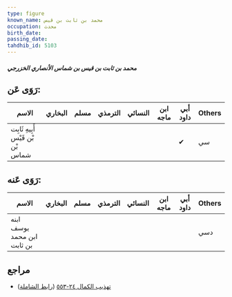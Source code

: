 ```yaml
---
type: figure
known_name: محمد بن ثابت بن قيس
occupation: محدث
birth_date:
passing_date:
tahdhib_id: 5103
---
```

##### محمد بن ثابت بن قيس بن شماس الأنصاري الخزرجي

## رَوَى عَن:
| الاسم                             | البخاري | مسلم | الترمذي | النسائي | ابن ماجه | أبي داود | Others |
| --------------------------------- | ------- | ---- | ------- | ------- | -------- | -------- | ------ |
| أَبِيهِ ثَابِت بْن قَيْس بْن شماس |         |      |         |         |          | ✔        | سي     |
## رَوَى عَنه:
| الاسم                      | البخاري | مسلم | الترمذي | النسائي | ابن ماجه | أبي داود | Others |
| -------------------------- | ------- | ---- | ------- | ------- | -------- | -------- | ------ |
| ابنه يوسف ابن محمد بن ثابت |         |      |         |         |          |          | دسي    |
## مراجع
- [تهذيب الكمال ٢٤-٥٥٣](obsidian://open?vault=Tahdhib-al-Kamal&file=Figures/٥١٠٣-محمد%20بن%20ثابت%20بن%20قيس%20بن%20شماس%20الأنصاري%20الخزرجي) ([رابط الشاملة](https://shamela.ws/book/3722/13065))